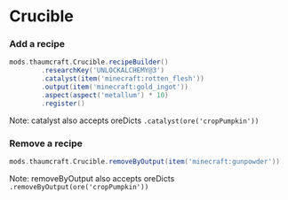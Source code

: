 # Crucible

### Add a recipe

```groovy
mods.thaumcraft.Crucible.recipeBuilder()
        .researchKey('UNLOCKALCHEMY@3')
        .catalyst(item('minecraft:rotten_flesh'))
        .output(item('minecraft:gold_ingot'))
        .aspect(aspect('metallum') * 10)
        .register()
```

Note: catalyst also accepts oreDicts ``.catalyst(ore('cropPumpkin'))``

### Remove a recipe

```groovy
mods.thaumcraft.Crucible.removeByOutput(item('minecraft:gunpowder'))
```

Note: removeByOutput also accepts oreDicts ``.removeByOutput(ore('cropPumpkin'))``
